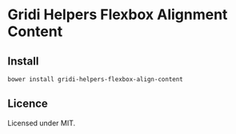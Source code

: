 # Gridi Helpers Flexbox Alignment Content

## Install
`bower install gridi-helpers-flexbox-align-content`

## Licence

Licensed under MIT.
